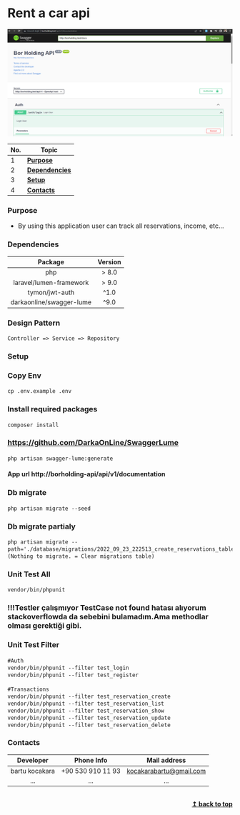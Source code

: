 # Rent a car api
  <img src="/api-swagger.png" alt="Alt text" title="Borholding Api Png" width="900">

| No. | Topic                   |
| --- | ------------------------|
| 1   | [**Purpose**](#Purpose) |
| 2   | [**Dependencies**](#Dependencies)|
| 3   | [**Setup**](#Setup)|
| 4   | [**Contacts**](#Contacts)|

### Purpose
- By using this application user can track all reservations, income, etc...

### Dependencies
| Package  | Version | 
| :------:|  :-----------:|
| php   | > 8.0 | 
| laravel/lumen-framework   | > 9.0 | 
| tymon/jwt-auth   | ^1.0  | 
| darkaonline/swagger-lume   | ^9.0 |

### Design Pattern
```
Controller => Service => Repository
```
### Setup

### Copy Env
```
cp .env.example .env
```
### Install required packages
```
composer install
```
### https://github.com/DarkaOnLine/SwaggerLume
```
php artisan swagger-lume:generate
```
#### App url http://borholding-api/api/v1/documentation

### Db migrate 
```
php artisan migrate --seed
```
### Db migrate partialy
```
php artisan migrate --path='./database/migrations/2022_09_23_222513_create_reservations_table.php' (Nothing to migrate. = Clear migrations table)
```
### Unit Test All
```
vendor/bin/phpunit
```
### !!!Testler çalışmıyor TestCase not found hatası alıyorum stackoverflowda da sebebini bulamadım.Ama methodlar olması gerektiği gibi. 
### Unit Test Filter
```
#Auth
vendor/bin/phpunit --filter test_login
vendor/bin/phpunit --filter test_register

#Transactions
vendor/bin/phpunit --filter test_reservation_create
vendor/bin/phpunit --filter test_reservation_list
vendor/bin/phpunit --filter test_reservation_show
vendor/bin/phpunit --filter test_reservation_update
vendor/bin/phpunit --filter test_reservation_delete
```

### Contacts
| Developer  | Phone Info |  Mail address |
| :------:|  :-----------:| :-----------:|
| bartu kocakara   | +90 530 910 11 93  | kocakarabartu@gmail.com | 
| ...   | ... | ... |

<br/>
<div align="right">
    <b><a href="#">↥ back to top</a></b>
</div>
<br/>
